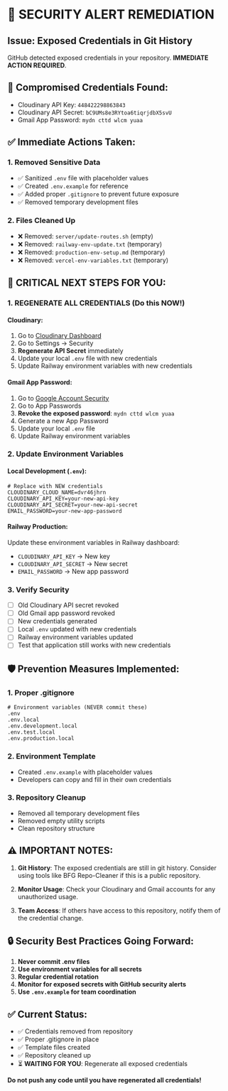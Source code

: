 # 🚨 SECURITY ALERT REMEDIATION

## Issue: Exposed Credentials in Git History

GitHub detected exposed credentials in your repository. **IMMEDIATE ACTION REQUIRED**.

## 🔴 Compromised Credentials Found:
- Cloudinary API Key: `448422298863843`
- Cloudinary API Secret: `bC9UMs8e3RYtoa6tiqrjdbX5svU`
- Gmail App Password: `mydn cttd wlcm yuaa`

## ✅ Immediate Actions Taken:

### 1. **Removed Sensitive Data**
- ✅ Sanitized `.env` file with placeholder values
- ✅ Created `.env.example` for reference
- ✅ Added proper `.gitignore` to prevent future exposure
- ✅ Removed temporary development files

### 2. **Files Cleaned Up**
- ❌ Removed: `server/update-routes.sh` (empty)
- ❌ Removed: `railway-env-update.txt` (temporary)
- ❌ Removed: `production-env-setup.md` (temporary)
- ❌ Removed: `vercel-env-variables.txt` (temporary)

## 🚨 CRITICAL NEXT STEPS FOR YOU:

### 1. **REGENERATE ALL CREDENTIALS** (Do this NOW!)

#### Cloudinary:
1. Go to [Cloudinary Dashboard](https://cloudinary.com/console)
2. Go to Settings → Security
3. **Regenerate API Secret** immediately
4. Update your local `.env` file with new credentials
5. Update Railway environment variables with new credentials

#### Gmail App Password:
1. Go to [Google Account Security](https://myaccount.google.com/security)
2. Go to App Passwords
3. **Revoke the exposed password**: `mydn cttd wlcm yuaa`
4. Generate a new App Password
5. Update your local `.env` file
6. Update Railway environment variables

### 2. **Update Environment Variables**

#### Local Development (`.env`):
```env
# Replace with NEW credentials
CLOUDINARY_CLOUD_NAME=dvr46jhrn
CLOUDINARY_API_KEY=your-new-api-key
CLOUDINARY_API_SECRET=your-new-api-secret
EMAIL_PASSWORD=your-new-app-password
```

#### Railway Production:
Update these environment variables in Railway dashboard:
- `CLOUDINARY_API_KEY` → New key
- `CLOUDINARY_API_SECRET` → New secret  
- `EMAIL_PASSWORD` → New app password

### 3. **Verify Security**
- [ ] Old Cloudinary API secret revoked
- [ ] Old Gmail app password revoked
- [ ] New credentials generated
- [ ] Local `.env` updated with new credentials
- [ ] Railway environment variables updated
- [ ] Test that application still works with new credentials

## 🛡️ Prevention Measures Implemented:

### 1. **Proper .gitignore**
```gitignore
# Environment variables (NEVER commit these)
.env
.env.local
.env.development.local
.env.test.local
.env.production.local
```

### 2. **Environment Template**
- Created `.env.example` with placeholder values
- Developers can copy and fill in their own credentials

### 3. **Repository Cleanup**
- Removed all temporary development files
- Removed empty utility scripts
- Clean repository structure

## ⚠️ IMPORTANT NOTES:

1. **Git History**: The exposed credentials are still in git history. Consider using tools like BFG Repo-Cleaner if this is a public repository.

2. **Monitor Usage**: Check your Cloudinary and Gmail accounts for any unauthorized usage.

3. **Team Access**: If others have access to this repository, notify them of the credential change.

## 🔒 Security Best Practices Going Forward:

1. **Never commit .env files**
2. **Use environment variables for all secrets**
3. **Regular credential rotation**
4. **Monitor for exposed secrets with GitHub security alerts**
5. **Use `.env.example` for team coordination**

## ✅ Current Status:
- ✅ Credentials removed from repository
- ✅ Proper .gitignore in place
- ✅ Template files created
- ✅ Repository cleaned up
- ⏳ **WAITING FOR YOU**: Regenerate all exposed credentials

**Do not push any code until you have regenerated all credentials!**
